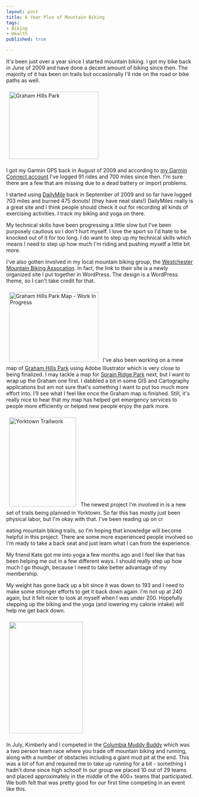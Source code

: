```yaml
--- 
layout: post
title: A Year Plus of Mountain Biking
tags: 
- Biking
- Health
published: true

---
```

It's been just over a year since I started mountain biking. I got my bike back in June of 2009 and have done a decent amount of biking since then. The majority of it has been on trails but occasionally I'll ride on the road or bike paths as well.

<a title="Graham Hills Park by spilth, on Flickr" href="http://www.flickr.com/photos/spilth/4761277100/"><img class="alignright" style="margin:8px;" src="http://farm5.static.flickr.com/4081/4761277100_9d376a662f_m.jpg" alt="Graham Hills Park" width="240" height="181" /></a>

I got my Garmin GPS back in August of 2009 and according to <a href="http://connect.garmin.com/explore?owner=spilth">my Garmin Connect account</a> I've logged 91 rides and 700 miles since then. I'm sure there are a few that are missing due to a dead battery or import problems.

I started using <a href="http://www.dailymile.com/people/spilth">DailyMile</a> back in September of 2009 and so far have logged 703 miles and burned 475 donuts! (they have neat stats!) DailyMiles really is a great site and I think people should check it out for recording all kinds of exercising activities. I track my biking and yoga on there.

My technical skills have been progressing a little slow but I've been purposely cautious so I don't hurt myself. I love the sport so I'd hate to be knocked out of it for too long. I do want to step up my technical skills which means I need to step up how much I'm riding and pushing myself a little bit more.

I've also gotten involved in my local mountain biking group, the <a href="http://www.wmba.org/">Westchester Mountain Biking Assocation</a>. In fact, the link to their site is a newly organized site I put together in WordPress. The design is a WordPress theme, so I can't take credit for that.

<a title="Graham Hills Park Map - Work In Progress by spilth, on Flickr" href="http://www.flickr.com/photos/spilth/4791663315/"><img class="alignleft" style="margin:8px;" src="http://farm5.static.flickr.com/4079/4791663315_97b765fb7c_m.jpg" alt="Graham Hills Park Map - Work In Progress" width="240" height="188" /></a> I've also been working on a mew map of <a href="http://wmba.org/blog/parks/graham-hills-park/">Graham Hills Park</a> using Adobe Illustrator which is very close to being finalized. I may tackle a map for <a href="http://wmba.org/blog/parks/sprain-ridge-park/">Sprain Ridge Park</a> next, but I want to wrap up the Graham one first. I dabbled a bit in some GIS and Cartography applications but am not sure that's something I want to put too much more effort into. I'll see what I feel like once the Graham map is finished. Still, it's really nice to hear that my map has helped get emergency services to people more efficiently or helped new people enjoy the park more.

<a title="Yorktown Trailwork by spilth, on Flickr" href="http://www.flickr.com/photos/spilth/4872412088/"><img class="alignright" style="margin:8px;" src="http://farm5.static.flickr.com/4134/4872412088_b41092d01c_m.jpg" alt="Yorktown Trailwork" width="180" height="240" /></a> The newest project I'm involved in is a new set of trails being planned in Yorktown. So far this has mostly just been physical labor, but I'm okay with that. I've been reading up on cr

eating mountain biking trails, so I'm hoping that knowledge will become helpful in this project. There are some more experienced people involved so I'm ready to take a back seat and just learn what I can from the experience.

My friend Kate got me into yoga a few months ago and I feel like that has been helping me out in a few different ways. I should really step up how much I go though, because I need to take better advantage of my membership.

My weight has gone back up a bit since it was down to 193 and I need to make some stronger efforts to get it back down again. I'm not up at 240 again, but it felt nicer to look at myself when I was under 200. Hopefully stepping up the biking and the yoga (and lowering my calorie intake) will help me get back down.

<a href="http://www.brightroom.com/view_user_event.asp?EVENTID=63771&amp;PWD=&amp;BIB=250"><img class="size-medium wp-image-1559 alignleft" style="margin:8px;" title="Muddy Buddy" src="http://spilth.files.wordpress.com/2010/08/muddy.jpg?w=198" alt="" width="198" height="300" /></a>

In July, Kimberly and I competed in the <a href="http://muddy-buddy.competitor.com/event-info/new-york/">Columbia Muddy Buddy</a> which was a two person team race where you trade off mountain biking and running, along with a number of obstacles including a giant mud pit at the end. This was a lot of fun and required me to take up running for a bit - something I hadn't done since high school! In our group we placed 10 out of 29 teams and placed approximately in the middle of the 400+ teams that participated. We both felt that was pretty good for our first time competing in an event like this.

